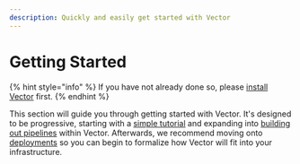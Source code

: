 ```yaml
---
description: Quickly and easily get started with Vector
---
```


# Getting Started

{% hint style="info" %}
If you have not already done so, please [install Vector](../installation/) first.
{% endhint %}

This section will guide you through getting started with Vector. It's designed to be progressive, starting with a [simple tutorial](sending-your-first-event.md) and expanding into [building out pipelines](creating-your-first-pipeline.md) within Vector. Afterwards, we recommend moving onto [deployments](../deployment/) so you can begin to formalize how Vector will fit into your infrastructure.

